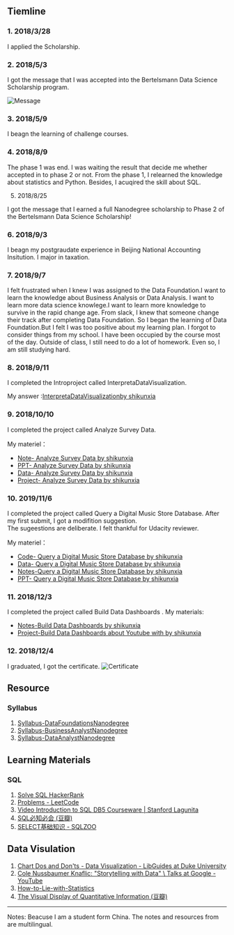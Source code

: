 ## Tiemline
### 1. 2018/3/28

I applied the Scholarship.
 
### 2. 2018/5/3

I got the message that I was accepted into the Bertelsmann Data Science Scholarship program.
 
![Message](https://ws1.sinaimg.cn/large/006tNbRwly1fxuy5cyiquj30u00u04qp.jpg)
 
### 3. 2018/5/9

I beagn the learning of challenge courses.
 
### 4. 2018/8/9

The phase 1 was end. I was waiting the result that decide me whether accepted in to phase 2 or not.
From the phase 1, I relearned the knowledge about statistics and Python. Besides, I acuqired the skill about SQL.
   
5. 2018/8/25

I got the message that I earned a full Nanodegree scholarship to Phase 2 of the Bertelsmann Data Science Scholarship!
   
### 6. 2018/9/3
   
I beagn my postgraudate experience in Beijing National Accounting Insitution. I major in taxation.
   
### 7. 2018/9/7

I felt frustrated when I knew I was assigned to the Data Foundation.I want to learn the knowledge about Business Analysis or Data Analysis. I want to learn more data science knowlege.I want to learn more knowledge to survive in the rapid change age.
From slack, I knew that someone change their track after completing Data Foundation.
So I began the learning of Data Foundation.But I felt I was too positive about my learning plan. I forgot to consider things from my school. I have been occupied by the course most of the day. Outside of class, I still need to do a lot of homework. Even so, I am still studying hard.
   
### 8. 2018/9/11   
 
I completed the Intro​project called Interpret​a​Data​Visualization​.
 
My answer :[Interpret​a​Data​Visualization​by shikunxia ](https://github.com/Echocruise/data-foundations/blob/master/01%20%E2%80%8BInterpret%E2%80%8B%20%E2%80%8Ba%E2%80%8B%20%E2%80%8BData%E2%80%8B%20%E2%80%8BVisualization%E2%80%8B%20/%E2%80%8BInterpret%E2%80%8B%20%E2%80%8Ba%E2%80%8B%20%E2%80%8BData%E2%80%8B%20%E2%80%8BVisualization%E2%80%8B%20by%20shikunxia%20.md)
   
### 9. 2018/10/10

I completed the project called  Analyze Survey Data.
 
My materiel：
- [Note- Analyze Survey Data by shikunxia](https://github.com/Echocruise/data-foundations/blob/master/02%20Analyze%20Survey%20Data/Note-%20Analyze%20Survey%20Data%20by%20shikunxia.md)
- [PPT- Analyze Survey Data by shikunxia](https://github.com/Echocruise/data-foundations/blob/master/02%20Analyze%20Survey%20Data/PPT-%20Analyze%20Survey%20Data%20by%20shikunxia.pptx)
- [Data- Analyze Survey Data by shikunxia](https://github.com/Echocruise/data-foundations/blob/master/02%20Analyze%20Survey%20Data/Data-%20Analyze%20Survey%20Data%20by%20shikunxia.xlsx)
- [Project- Analyze Survey Data by shikunxia](https://github.com/Echocruise/data-foundations/blob/master/02%20Analyze%20Survey%20Data/Project-%20Analyze%20Survey%20Data%20by%20shikunxia.md)

### 10. 2019/11/6

I completed the project called Query a Digital Music Store Database. After my first submit, I got a modifition suggestion.   
The sugeestions are deliberate. I felt thankful for Udacity reviewer.
 
My materiel：
- [Code- Query a Digital Music Store Database by shikunxia ](https://github.com/Echocruise/data-foundations/blob/master/03%20Query%20a%20Digital%20Music%20Store%20Database/Code-%20Query%20a%20Digital%20Music%20Store%20Database%20by%20shikunxia%20.txt)
- [Data- Query a Digital Music Store Database by shikunxia ](https://github.com/Echocruise/data-foundations/blob/master/03%20Query%20a%20Digital%20Music%20Store%20Database/Data-%20Query%20a%20Digital%20Music%20Store%20Database%20by%20shikunxia%20.xlsx)
- [Notes-Query a Digital Music Store Database by shikunxia ](https://github.com/Echocruise/data-foundations/blob/master/03%20Query%20a%20Digital%20Music%20Store%20Database/Notes-Query%20a%20Digital%20Music%20Store%20Database%20by%20shikunxia%20.md)
- [PPT- Query a Digital Music Store Database by shikunxia ](https://github.com/Echocruise/data-foundations/blob/master/03%20Query%20a%20Digital%20Music%20Store%20Database/PPT-%20Query%20a%20Digital%20Music%20Store%20Database%20by%20shikunxia%20.pptx) 

### 11. 2018/12/3

I completed the project called Build Data Dashboards .
My materials:
- [Notes-Build Data Dashboards by shikunxia ](https://github.com/Echocruise/data-foundations/blob/master/04%20Build%20Data%20Dashboards%20/Notes-Build%20Data%20Dashboards%20by%20shikunxia%20.md)
- [Project-Build Data Dashboards  about Youtube with by shikunxia ](https://github.com/Echocruise/data-foundations/blob/master/04%20Build%20Data%20Dashboards%20/Project-Build%20Data%20Dashboards%20%20about%20Youtube%20with%20by%20shikunxia%20.md)

### 12. 2018/12/4

I graduated, I got the certificate.
![Certificate](https://ws4.sinaimg.cn/large/006tNbRwly1fxw18uqvm9j318y0u0q8f.jpg)


## Resource

### Syllabus

1. [Syllabus-DataFoundationsNanodegree](https://github.com/Echocruise/data-foundations/blob/master/Syllabus/Syllabus-DataFoundationsNanodegree.pdf)
2. [Syllabus-BusinessAnalystNanodegree](https://github.com/Echocruise/data-foundations/blob/master/Syllabus/Syllabus-BusinessAnalystNanodegree.pdf)
3. [Syllabus-DataAnalystNanodegree](https://github.com/Echocruise/data-foundations/blob/master/Syllabus/Syllabus-DataAnalystNanodegree.pdf)

## Learning Materials 

### SQL 

1. [Solve SQL  HackerRank](https://www.hackerrank.com/domains/sql?filters%5Bsubdomains%5D%5B%5D=select)
2. [Problems \- LeetCode](https://leetcode.com/problemset/database/)
3. [Video  Introduction to SQL DB5 Courseware \| Stanford Lagunita](https://lagunita.stanford.edu/courses/DB/SQL/SelfPaced/courseware/ch-sql/seq-vid-introduction_to_sql/)
4. [SQL必知必会 \(豆瓣\)](https://book.douban.com/subject/24250054/)
5. [SELECT基础知识 \- SQLZOO](http://sqlzoo.net/wiki/SELECT_basics)

## Data Visulation
1. [Chart Dos and Don'ts \- Data Visualization \- LibGuides at Duke University](https://guides.library.duke.edu/datavis/topten)
2. [Cole Nussbaumer Knaflic: "Storytelling with Data" \ Talks at Google \- YouTube](https://www.youtube.com/watch?v=8EMW7io4rSI)
3. [How-to-Lie-with-Statistics](http://faculty.neu.edu.cn/cc/zhangyf/papers/How-to-Lie-with-Statistics.pdf)
4. [The Visual Display of Quantitative Information \(豆瓣\)](https://book.douban.com/subject/1316642/)

-----
Notes: Beacuse I am a student form China. The notes and resources from are multilingual.




































































 


